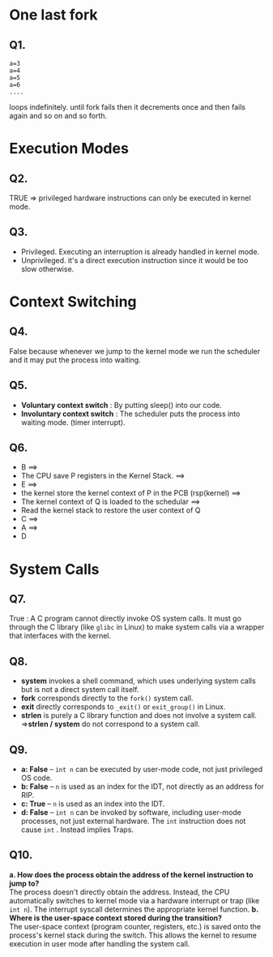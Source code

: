 #  One last fork
## Q1.
```
a=3
a=4
a=5
a=6
....
```
loops indefinitely. until fork fails then it decrements once and then fails again and so on and so forth.

# Execution Modes
## Q2.
TRUE => privileged hardware instructions can only be executed in kernel mode.

## Q3.

- Privileged. Executing an interruption is already handled in kernel mode.
- Unprivileged. it's a direct execution instruction since it would be too slow otherwise.

# Context Switching
## Q4.

False because whenever we jump to the kernel mode we run the scheduler and it may put the process into waiting.

## Q5.
- **Voluntary context switch** : By putting sleep() into our code.
- **Involuntary context switch** : The scheduler puts the process into waiting mode. (timer interrupt).
## Q6.

- B ==>
- The CPU save P registers in the Kernel Stack. ==>
- E ==> 
- the kernel store the kernel context of P in the PCB (rsp(kernel) ==>
- The kernel context of Q is loaded to the schedular ==>
- Read the kernel stack to restore the user context of Q
- C ==>
- A ==>
- D

# System Calls

## Q7.
True : A C program cannot directly invoke OS system calls. It must go through the C library (like `glibc` in Linux) to make system calls via a wrapper that interfaces with the kernel.

## Q8.
- **system** invokes a shell command, which uses underlying system calls but is not a direct system call itself.
- **fork** corresponds directly to the `fork()` system call.
- **exit** directly corresponds to `_exit()` or `exit_group()` in Linux.
- **strlen** is purely a C library function and does not involve a system call.
=>**strlen / system** do not correspond to a system call.

## Q9.
- **a: False** – `int n` can be executed by user-mode code, not just privileged OS code.
- **b: False** – `n` is used as an index for the IDT, not directly as an address for RIP.
- **c: True** – `n` is used as an index into the IDT.
- **d: False** – `int n` can be invoked by software, including user-mode processes, not just external hardware. The `int` instruction does not cause `int` . Instead implies Traps.

## Q10.
**a. How does the process obtain the address of the kernel instruction to jump to?**  
The process doesn't directly obtain the address. Instead, the CPU automatically switches to kernel mode via a hardware interrupt or trap (like `int n`). The interrupt syscall determines the appropriate kernel function.
**b. Where is the user-space context stored during the transition?**  
The user-space context (program counter, registers, etc.) is saved onto the process's kernel stack during the switch. This allows the kernel to resume execution in user mode after handling the system call.